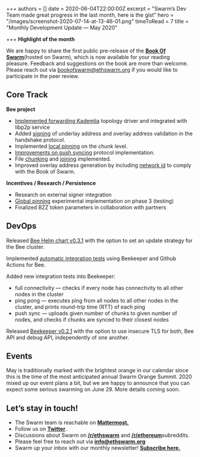 +++
authors = []
date = 2020-06-04T22:00:00Z
excerpt = "Swarm’s Dev Team made great progress in the last month, here is the gist"
hero = "/images/screenshot-2020-07-14-at-13-46-01.png"
timeToRead = 7
title = "Monthly Development Update — May 2020"

+++
**Highlight of the month**

We are happy to share the first public pre-release of the [**Book Of Swarm**](https://swarm-gateways.net/bzz:/latest.bookofswarm.eth/the-book-of-swarm-viktor-tron-v0.1-pre-release.pdf)(hosted on Swarm), which is now available for your reading pleasure. Feedback and suggestions on the book are more than welcome. Please reach out via [bookofswarm@ethswarm.org](mailto:bookofswarm@ethswarm.org) if you would like to participate in the peer review.

## **Core Track**

**Bee project**

* [Implemented forwarding Kademlia](https://github.com/ethersphere/bee/pull/155) topology driver and integrated with libp2p service
* Added [signing](https://github.com/ethersphere/bee/pull/196) of underlay address and overlay address validation in the handshake protocol.
* Implemented [local pinning](https://github.com/ethersphere/bee/pull/187) on the chunk level.
* [Improvements on push syncing](https://github.com/ethersphere/bee/pull/171) protocol implementation.
* File [chunking](https://github.com/ethersphere/bee/pull/186) and [joining](https://github.com/ethersphere/bee/pull/189) implemented.
* Improved overlay address generation by including [network id](https://github.com/ethersphere/bee/pull/190) to comply with the Book of Swarm.

**Incentives / Research / Persistence**

* Research on external signer integration
* [Global pinning](https://github.com/ethersphere/swarm/issues/2173) experimental implementation on phase 3 (testing)
* Finalized BZZ token parameters in collaboration with partners

## **DevOps**

Released [Bee Helm chart v0.3.1](https://github.com/ethersphere/helm/tree/master/charts/bee) with the option to set an update strategy for the Bee cluster.

Implemented [automatic integration tests](https://github.com/ethersphere/bee/actions?query=workflow%3ABeekeeper) using Beekeeper and Github Actions for Bee.

Added new integration tests into Beekeeper:

* full connectivity — checks if every node has connectivity to all other nodes in the cluster
* ping pong — executes ping from all nodes to all other nodes in the cluster, and prints round-trip time (RTT) of each ping
* push sync — uploads given number of chunks to given number of nodes, and checks if chunks are synced to their closest nodes

Released [Beekeeper v0.2.1](https://github.com/ethersphere/beekeeper) with the option to use insecure TLS for both, Bee API and debug API, independently of one another.

## **Events**

May is traditionally marked with the brightest orange in our calendar since this is the time of the most anticipated annual Swarm Orange Summit. 2020 mixed up our event plans a bit, but we are happy to announce that you can expect some serious swarming on June 29. More details coming soon.

## **Let’s stay in touch!**

* The Swarm team is reachable on [**Mattermost.**](http://beehive.ethswarm.org/)
* Follow us on [**Twitter**](https://twitter.com/ethswarm).
* Discussions about Swarm on [**/r/ethswarm**](https://www.reddit.com/r/ethswarm) and [**/r/ethereum**](https://www.reddit.com/r/ethereum)subreddits.
* Please feel free to reach out via [**info@ethswarm.org**](mailto:info@ethswarm.org)
* Swarm up your inbox with our monthly newsletter! [**Subscribe here.**](https://mailchi.mp/3871b41953e3/swarm-newsletter-signup)